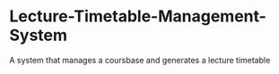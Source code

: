 # Lecture-Timetable-Management-System
A system that manages a coursbase and generates a lecture timetable
